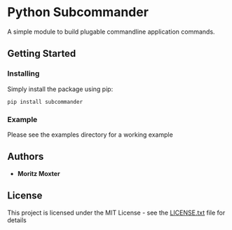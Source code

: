 # Python Subcommander

A simple module to build plugable commandline application commands.

## Getting Started


### Installing

Simply install the package using pip:

```
pip install subcommander
```

### Example

Please see the examples directory for a working example

## Authors

* **Moritz Moxter**

## License

This project is licensed under the MIT License - see the [LICENSE.txt](LICENSE.txt) file for details
